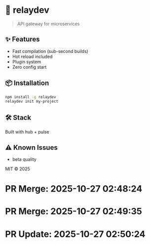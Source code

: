 # 🚀 relaydev

> API gateway for microservices

## ✨ Features

- Fast compilation (sub-second builds)
- Hot reload included
- Plugin system
- Zero config start

## 📦 Installation

```bash
npm install -g relaydev
relaydev init my-project
```

## 🛠️ Stack

Built with hub + pulse

## ⚠️ Known Issues

- beta quality

MIT © 2025

# PR Merge: 2025-10-27 02:48:24

# PR Merge: 2025-10-27 02:49:35

# PR Update: 2025-10-27 02:50:24
